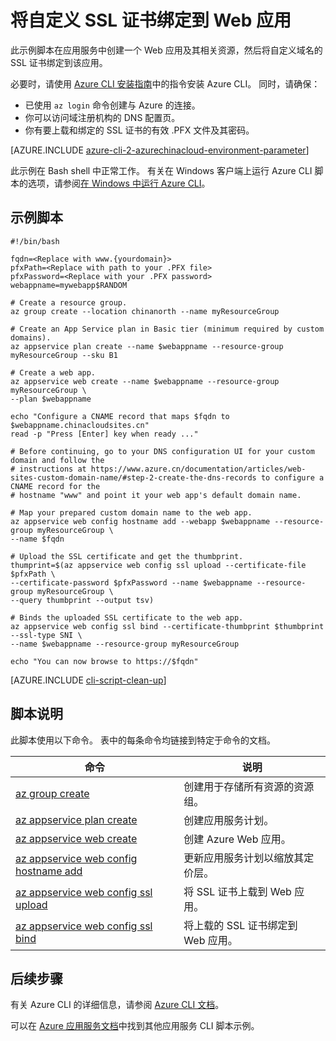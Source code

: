 <properties
    pageTitle="Azure CLI 脚本示例 - 将自定义 SSL 证书绑定到 Web 应用 | Azure"
    description="Azure CLI 脚本示例 - 将自定义 SSL 证书绑定到 Web 应用"
    services="app-service\web"
    documentationcenter=""
    author="cephalin"
    manager="erikre"
    editor=""
    tags="azure-service-management"
    translationtype="Human Translation" />
<tags
    ms.assetid="eb95d350-81ea-4145-a1e2-6eea3b7469b2"
    ms.service="app-service-web"
    ms.workload="web"
    ms.devlang="na"
    ms.topic="article"
    ms.date="03/20/2017"
    wacn.date="04/24/2017"
    ms.author="cephalin"
    ms.sourcegitcommit="a114d832e9c5320e9a109c9020fcaa2f2fdd43a9"
    ms.openlocfilehash="ba51de270fb8d6765371130be3dfaf191f63d440"
    ms.lasthandoff="04/14/2017" />

# <a name="bind-a-custom-ssl-certificate-to-a-web-app"></a>将自定义 SSL 证书绑定到 Web 应用

此示例脚本在应用服务中创建一个 Web 应用及其相关资源，然后将自定义域名的 SSL 证书绑定到该应用。 

必要时，请使用 [Azure CLI 安装指南](https://docs.microsoft.com/zh-cn/cli/azure/install-azure-cli)中的指令安装 Azure CLI。 同时，请确保：

- 已使用 `az login` 命令创建与 Azure 的连接。
- 你可以访问域注册机构的 DNS 配置页。
- 你有要上载和绑定的 SSL 证书的有效 .PFX 文件及其密码。

[AZURE.INCLUDE [azure-cli-2-azurechinacloud-environment-parameter](../../includes/azure-cli-2-azurechinacloud-environment-parameter.md)]

此示例在 Bash shell 中正常工作。 有关在 Windows 客户端上运行 Azure CLI 脚本的选项，请参阅[在 Windows 中运行 Azure CLI](/documentation/articles/virtual-machines-windows-cli-options/)。

## <a name="sample-script"></a>示例脚本

    #!/bin/bash

    fqdn=<Replace with www.{yourdomain}>
    pfxPath=<Replace with path to your .PFX file>
    pfxPassword=<Replace with your .PFX password>
    webappname=mywebapp$RANDOM

    # Create a resource group.
    az group create --location chinanorth --name myResourceGroup

    # Create an App Service plan in Basic tier (minimum required by custom domains).
    az appservice plan create --name $webappname --resource-group myResourceGroup --sku B1

    # Create a web app.
    az appservice web create --name $webappname --resource-group myResourceGroup \
    --plan $webappname

    echo "Configure a CNAME record that maps $fqdn to $webappname.chinacloudsites.cn"
    read -p "Press [Enter] key when ready ..."

    # Before continuing, go to your DNS configuration UI for your custom domain and follow the 
    # instructions at https://www.azure.cn/documentation/articles/web-sites-custom-domain-name/#step-2-create-the-dns-records to configure a CNAME record for the 
    # hostname "www" and point it your web app's default domain name.

    # Map your prepared custom domain name to the web app.
    az appservice web config hostname add --webapp $webappname --resource-group myResourceGroup \
    --name $fqdn

    # Upload the SSL certificate and get the thumbprint.
    thumprint=$(az appservice web config ssl upload --certificate-file $pfxPath \
    --certificate-password $pfxPassword --name $webappname --resource-group myResourceGroup \
    --query thumbprint --output tsv)

    # Binds the uploaded SSL certificate to the web app.
    az appservice web config ssl bind --certificate-thumbprint $thumbprint --ssl-type SNI \
    --name $webappname --resource-group myResourceGroup

    echo "You can now browse to https://$fqdn"

[AZURE.INCLUDE [cli-script-clean-up](../../includes/cli-script-clean-up.md)]

## <a name="script-explanation"></a>脚本说明

此脚本使用以下命令。 表中的每条命令均链接到特定于命令的文档。

| 命令 | 说明 |
|---|---|
| [az group create](https://docs.microsoft.com/zh-cn/cli/azure/group#create) | 创建用于存储所有资源的资源组。 |
| [az appservice plan create](https://docs.microsoft.com/zh-cn/cli/azure/appservice/plan#create) | 创建应用服务计划。 |
| [az appservice web create](https://docs.microsoft.com/zh-cn/cli/azure/appservice/web#delete) | 创建 Azure Web 应用。 |
| [az appservice web config hostname add](https://docs.microsoft.com/zh-cn/cli/azure/appservice/web/config/hostname#add) | 更新应用服务计划以缩放其定价层。 |
| [az appservice web config ssl upload](https://docs.microsoft.com/zh-cn/cli/azure/appservice/web/config/ssl#upload) | 将 SSL 证书上载到 Web 应用。 |
| [az appservice web config ssl bind](https://docs.microsoft.com/zh-cn/cli/azure/appservice/web/config/ssl#bind) | 将上载的 SSL 证书绑定到 Web 应用。 |

## <a name="next-steps"></a>后续步骤

有关 Azure CLI 的详细信息，请参阅 [Azure CLI 文档](https://docs.microsoft.com/zh-cn/cli/azure/overview)。

可以在 [Azure 应用服务文档](/documentation/articles/app-service-cli-samples/)中找到其他应用服务 CLI 脚本示例。